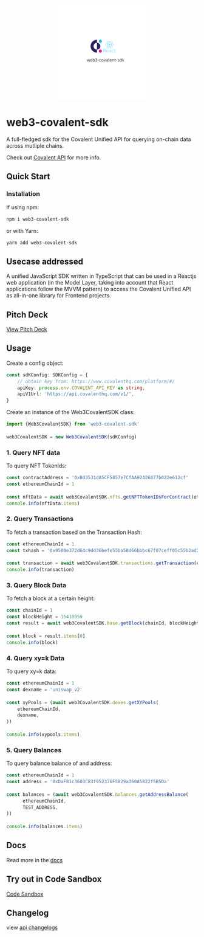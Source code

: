 <p align="center">
  <img width="250" height="250" src="https://github.com/naftalimurgor/web3-covalent-sdk/blob/main/web3-covalent-sdk.png">
</p>

# web3-covalent-sdk

A full-fledged sdk for the Covalent Unified API for querying on-chain data across mutliple chains.

Check out [Covalent API](https://www.covalenthq.com/platform/#/) for more info.

## Quick Start

### Installation

If using npm:

```sh
npm i web3-covalent-sdk
```

or with Yarn:

```sh
yarn add web3-covalent-sdk
```

## Usecase addressed

A unified JavaScript SDK written in TypeScript that can be used in a Reactjs web application (in the Model Layer, taking into account that React applications follow the MVVM pattern) to access the Covalent Unified API as all-in-one library for Frontend projects.

## Pitch Deck

[View Pitch Deck](https://www.canva.com/design/DAFXW9uylME/o4EpvuYo8YAALjvrDuSRZg/view?utm_content=DAFXW9uylME&utm_campaign=designshare&utm_medium=link&utm_source=publishsharelink)

## Usage

Create a config object:

```typescript
const sdKConfig: SDKConfig = {
    // obtain key from: https://www.covalenthq.com/platform/#/
    apiKey: process.env.COVALENT_API_KEY as string,
    apiV1Url: 'https://api.covalenthq.com/v1/',
}
```

Create an instance of the Web3CovalentSDK class:

```typescript
import {Web3CovalentSDK} from 'web3-covalent-sdk'

web3CovalentSDK = new Web3CovalentSDK(sdKConfig)
```

### 1. Query NFT data

To query NFT TokenIds:

```typescript
const contractAddress = '0xBd3531dA5CF5857e7CfAA92426877b022e612cf'
const ethereumChainId = 1

const nftData = await web3CovalentSDK.nfts.getNFTTokenIDsForContract(ethereumChainId, tokenId, contractAddress)
console.info(nftData.items)
```

### 2. Query Transactions

To fetch a transaction based on the Transaction Hash:

```typescript
const ethereumChainId = 1
const txhash = '0x9508e372d64c9dd36befe55ba58d66bbbc67f07ceff05c55b2ad2795bbf13a7a'

const transaction = await web3CovalentSDK.transactions.getTransaction(ethereumChainId, txhash)
console.info(transaction)
```

### 3. Query Block Data

To fetch a block at a certain height:

```typescript
const chainId = 1
const blockHeight = 15410959
const result = await web3CovalentSDK.base.getBlock(chainId, blockHeight)

const block = result.items[0]
console.info(block)
```

### 4. Query xy=k Data

To query xy=k data:

```typescript
const ethereumChainId = 1
const dexname = 'uniswap_v2'

const xyPools = (await web3CovalentSDK.dexes.getXYPools(
    ethereumChainId,
    dexname,
))

console.info(xypools.items)
```

### 5. Query Balances

To query balance balance of and address:

```typescript
const ethereumChainId = 1
const address = '0xDaF81c3603C83f952376F5829a360A5822f5B5Da'

const balances = (await web3CovalentSDK.balances.getAddressBalance(
      ethereumChainId,
      TEST_ADDRESS,
))

console.info(balances.items)
```

## Docs

Read more in the [docs](https://naftalimurgor.github.io/web3-covalent-sdk/)

## Try out in Code Sandbox

[Code Sandbox]()

## Changelog

view [api changelogs](CHANGELOG.md)

